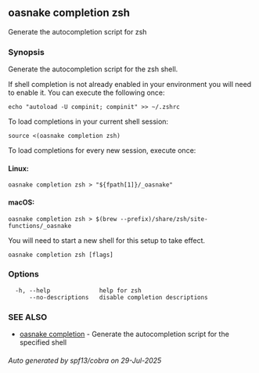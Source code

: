 ## oasnake completion zsh

Generate the autocompletion script for zsh

### Synopsis

Generate the autocompletion script for the zsh shell.

If shell completion is not already enabled in your environment you will need
to enable it.  You can execute the following once:

	echo "autoload -U compinit; compinit" >> ~/.zshrc

To load completions in your current shell session:

	source <(oasnake completion zsh)

To load completions for every new session, execute once:

#### Linux:

	oasnake completion zsh > "${fpath[1]}/_oasnake"

#### macOS:

	oasnake completion zsh > $(brew --prefix)/share/zsh/site-functions/_oasnake

You will need to start a new shell for this setup to take effect.


```
oasnake completion zsh [flags]
```

### Options

```
  -h, --help              help for zsh
      --no-descriptions   disable completion descriptions
```

### SEE ALSO

* [oasnake completion](oasnake_completion.md)	 - Generate the autocompletion script for the specified shell

###### Auto generated by spf13/cobra on 29-Jul-2025

